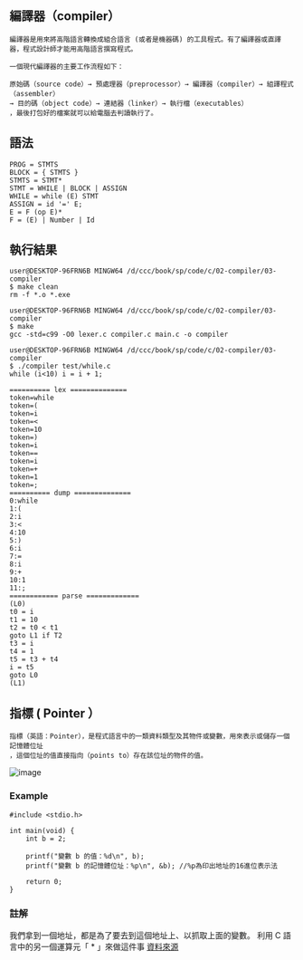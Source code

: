 ## 編譯器（compiler）
```
編譯器是用來將高階語言轉換成組合語言 (或者是機器碼) 的工具程式。有了編譯器或直譯器，程式設計師才能用高階語言撰寫程式。

一個現代編譯器的主要工作流程如下：

原始碼（source code）→ 預處理器（preprocessor）→ 編譯器（compiler）→ 組譯程式（assembler）
→ 目的碼（object code）→ 連結器（linker）→ 執行檔（executables）
，最後打包好的檔案就可以給電腦去判讀執行了。
```

## 語法
```
PROG = STMTS
BLOCK = { STMTS }
STMTS = STMT*
STMT = WHILE | BLOCK | ASSIGN
WHILE = while (E) STMT
ASSIGN = id '=' E;
E = F (op E)*
F = (E) | Number | Id
```

## 執行結果
```
user@DESKTOP-96FRN6B MINGW64 /d/ccc/book/sp/code/c/02-compiler/03-compiler
$ make clean
rm -f *.o *.exe

user@DESKTOP-96FRN6B MINGW64 /d/ccc/book/sp/code/c/02-compiler/03-compiler
$ make
gcc -std=c99 -O0 lexer.c compiler.c main.c -o compiler

user@DESKTOP-96FRN6B MINGW64 /d/ccc/book/sp/code/c/02-compiler/03-compiler
$ ./compiler test/while.c
while (i<10) i = i + 1;

========== lex ==============
token=while
token=(
token=i
token=<
token=10
token=)
token=i
token==
token=i
token=+
token=1
token=;
========== dump ==============
0:while
1:(
2:i
3:<
4:10
5:)
6:i
7:=
8:i
9:+
10:1
11:;
============ parse =============
(L0)
t0 = i
t1 = 10
t2 = t0 < t1
goto L1 if T2
t3 = i
t4 = 1
t5 = t3 + t4
i = t5
goto L0
(L1)
```

## 指標 ( Pointer ）
```
指標（英語：Pointer），是程式語言中的一類資料類型及其物件或變數，用來表示或儲存一個記憶體位址
，這個位址的值直接指向（points to）存在該位址的物件的值。
```
![image](https://user-images.githubusercontent.com/55796905/123538299-cfed3f00-d766-11eb-9de6-04fb14680d7b.png)

### Example
```
#include <stdio.h>

int main(void) {
    int b = 2;

    printf("變數 b 的值：%d\n", b);
    printf("變數 b 的記憶體位址：%p\n", &b); //%p為印出地址的16進位表示法

    return 0;
}
```
### 註解
我們拿到一個地址，都是為了要去到這個地址上、以抓取上面的變數。
利用 C 語言中的另一個運算元「 * 」來做這件事
[資料來源](https://kopu.chat/2017/05/15/c%E8%AA%9E%E8%A8%80-%E8%B6%85%E5%A5%BD%E6%87%82%E7%9A%84%E6%8C%87%E6%A8%99%EF%BC%8C%E5%88%9D%E5%AD%B8%E8%80%85%E8%AB%8B%E9%80%B2%EF%BD%9E/)
